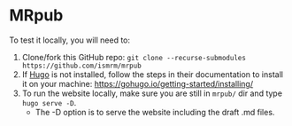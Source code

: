 # MRpub

To test it locally, you will need to:
1. Clone/fork this GitHub repo: `git clone --recurse-submodules https://github.com/ismrm/mrpub`
2. If [Hugo](https://gohugo.io/) is not installed, follow the steps in their documentation to install it on your machine: https://gohugo.io/getting-started/installing/
3. To run the website locally, make sure you are still in `mrpub/` dir and type `hugo serve -D`.
   - The -D option is to serve the website including the draft .md files.
